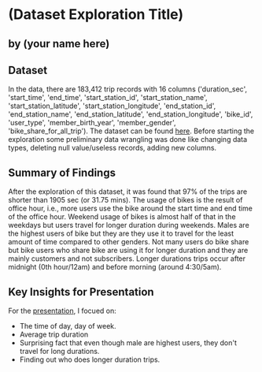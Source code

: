 # (Dataset Exploration Title)
## by (your name here)


## Dataset

In the data, there are 183,412 trip records with 16 columns ('duration_sec', 'start_time', 'end_time', 'start_station_id', 'start_station_name', 'start_station_latitude', 'start_station_longitude', 'end_station_id', 'end_station_name', 'end_station_latitude', 'end_station_longitude', 'bike_id', 'user_type', 'member_birth_year', 'member_gender', 'bike_share_for_all_trip').
The dataset can be found [here](https://video.udacity-data.com/topher/2020/October/5f91cf38_201902-fordgobike-tripdata/201902-fordgobike-tripdata.csv).
Before starting the exploration some preliminary data wrangling was done like changing data types, deleting null value/useless records, adding new columns.

## Summary of Findings

After the exploration of this dataset, it was found that 97% of the trips are shorter than 1905 sec (or 31.75 mins). The usage of bikes is the result of office hour, i.e., more users use the bike around the start time and end time of the office hour. Weekend usage of bikes is almost half of that in the weekdays but users travel for longer duration during weekends. Males are the highest users of bike but they are they use it to travel for the least amount of time compared to other genders. Not many users do bike share but bike users who share bike are using it for longer duration and they are mainly customers and not subscribers. Longer durations trips occur after midnight (0th hour/12am) and before morning (around 4:30/5am).


## Key Insights for Presentation

For the [presentation](https://docs.google.com/presentation/d/1hEd45I0nJZZdUwJfhV-_aeyB4ZWE-vR5/edit?usp=sharing&ouid=103415477304732374828&rtpof=true&sd=true), I focued on:
- The time of day, day of week.
- Average trip duration
- Surprising fact that even though male are highest users, they don't travel for long durations.
- Finding out who does longer duration trips.